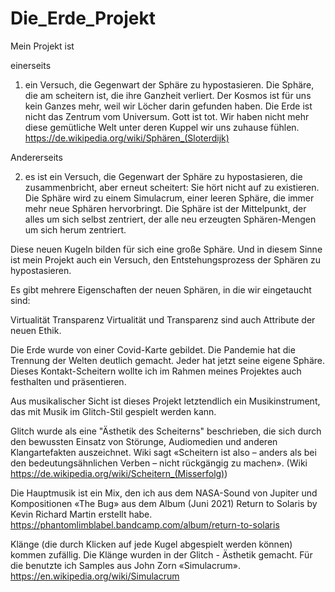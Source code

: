 # Die_Erde_Projekt

Mein Projekt ist

einerseits

1) ein Versuch, die Gegenwart der Sphäre zu hypostasieren.
Die Sphäre, die am scheitern ist, die ihre Ganzheit verliert.
Der Kosmos ist für uns kein Ganzes mehr, weil wir Löcher darin gefunden haben.
Die Erde ist nicht das Zentrum vom Universum.
Gott ist tot.
Wir haben nicht mehr diese gemütliche Welt unter deren Kuppel wir uns zuhause fühlen.
https://de.wikipedia.org/wiki/Sphären_(Sloterdijk) 


Andererseits

2) es ist ein Versuch, die Gegenwart der Sphäre zu hypostasieren, die zusammenbricht, aber erneut scheitert: Sie hört nicht auf zu existieren.
Die Sphäre wird zu einem Simulacrum, einer leeren Sphäre, die immer mehr neue Sphären hervorbringt.
Die Sphäre ist der Mittelpunkt, 
der alles um sich selbst zentriert, 
der alle neu erzeugten Sphären-Mengen um sich herum zentriert.

Diese neuen Kugeln bilden für sich eine große Sphäre.
Und in diesem Sinne ist mein Projekt auch ein Versuch, den Entstehungsprozess der Sphären zu hypostasieren.

Es gibt mehrere Eigenschaften der neuen Sphären, in die wir eingetaucht sind:

Virtualität
Transparenz
Virtualität und Transparenz sind auch Attribute der neuen Ethik.

Die Erde wurde von einer Covid-Karte gebildet.
Die Pandemie hat die Trennung der Welten deutlich gemacht.
Jeder hat jetzt seine eigene Sphäre.
Dieses Kontakt-Scheitern wollte ich im Rahmen meines Projektes auch festhalten und präsentieren.

Aus musikalischer Sicht ist dieses Projekt letztendlich ein Musikinstrument, das mit Musik im Glitch-Stil gespielt werden kann.

Glitch wurde als eine "Ästhetik des Scheiterns" beschrieben, die sich durch den bewussten Einsatz von Störunge, Audiomedien und anderen Klangartefakten auszeichnet. Wiki sagt «Scheitern ist also – anders als bei den bedeutungsähnlichen Verben – nicht rückgängig zu machen». (Wiki https://de.wikipedia.org/wiki/Scheitern_(Misserfolg))


Die Hauptmusik ist ein Mix, den ich aus dem NASA-Sound von Jupiter 
und Kompositionen «The Bug» aus dem Album (Juni 2021) Return to Solaris by Kevin Richard Martin erstellt habe.
https://phantomlimblabel.bandcamp.com/album/return-to-solaris

Klänge (die durch Klicken auf jede Kugel abgespielt werden können) kommen zufällig.
Die Klänge wurden in der Glitch - Ästhetik gemacht. Für die benutzte ich Samples aus John Zorn  «Simulacrum». 
https://en.wikipedia.org/wiki/Simulacrum

